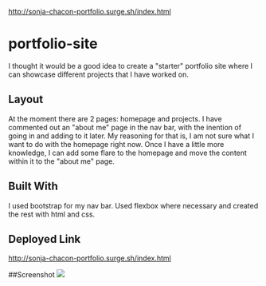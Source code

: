 http://sonja-chacon-portfolio.surge.sh/index.html

# portfolio-site
I thought it would be a good idea to create a "starter" portfolio site where I can showcase different projects that I have worked on. 
## Layout
At the moment there are 2 pages: homepage and projects. I have commented out an "about me" page in the nav bar, with the inention of going in and adding to it later. My reasoning for that is, I am not sure what I want to do with the homepage right now. Once I have a little more knowledge, I can add some flare to the homepage and move the content within it to the "about me" page.
## Built With
I used bootstrap for my nav bar. Used flexbox where necessary and created the rest with html and css. 
## Deployed Link
http://sonja-chacon-portfolio.surge.sh/index.html

##Screenshot
![](wireframe.jpg)